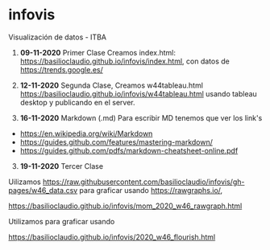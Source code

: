 # infovis
Visualización de datos - ITBA

1.  **09-11-2020** Primer Clase Creamos index.html: https://basilioclaudio.github.io/infovis/index.html,  con datos de https://trends.google.es/ 
 
2.  **12-11-2020** Segunda Clase, Creamos w44tableau.html https://basilioclaudio.github.io/infovis/w44tableau.html usando tableau desktop y publicando en el server.

3.  **16-11-2020** Markdown (.md) Para escribir MD tenemos que ver los link's 
* https://en.wikipedia.org/wiki/Markdown
* https://guides.github.com/features/mastering-markdown/
* https://guides.github.com/pdfs/markdown-cheatsheet-online.pdf

3. **19-11-2020** Tercer Clase 

Uilizamos https://raw.githubusercontent.com/basilioclaudio/infovis/gh-pages/w46_data.csv para graficar usando https://rawgraphs.io/, 

https://basilioclaudio.github.io/infovis/mom_2020_w46_rawgraph.html

Utilizamos para graficar usando 

https://basilioclaudio.github.io/infovis/2020_w46_flourish.html
